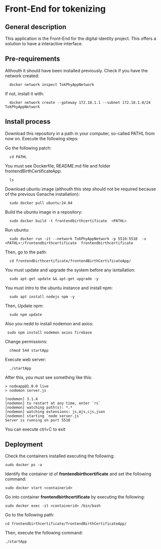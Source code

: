 # Front-End for tokenizing
## General description
  This application is the Front-End for the digital identity project. This offers a solution to have a interactive interface.

## Pre-requirements
  Althouth it should have been installed previously. Check if you have the network created:

    
      docker network inspect TokPhyAppNetwork

  If not, install it with:

    
      docker network create --gateway 172.18.1.1 --subnet 172.18.1.0/24 TokPhyAppNetwork

 
## Install process
  Download this repository in a path in your computer, so-called PATHL from now on.  Execute the following steps: 

  Go the following patch:
      
      cd PATHL  
  You must see Dockerfile, README.md file and folder frontendBirthCertificateApp:
      
      ls 
  Download ubuntu image (althouth this step should not be required because of the previous Ganache installation):
      
      sudo docker pull ubuntu:24.04
    
  Build the ubuntu image in a repository:
      
      sudo docker build -t frontendbirthcertificate  <PATHL>

  Run ubuntu: 
      
      sudo docker run -it --network TokPhyAppNetwork -p 5510:5510  -v  <PATHL>:/frontendbirthcertificate  frontendbirthcertificate
      

  Then, go to the path:
      
      cd frontendbirthcertificate/frontendBirthCertificateApp/

  You must update and upgrade the system before any isntallation:

      sudo apt-get update && apt-get upgrade -y

  You must intro to the ubuntu instance and install npm:
      
      sudo apt install nodejs npm -y
  
  Then, Update npm:
      
      sudo npm update
  
  
  Also you nedd to install nodemon and axios:
      
     sudo npm install nodemon axios firebase

     
  Change permissions:
      
      chmod 544 startApp

  Execute web server:
      
      ./startApp
  
  After this, you must see something like this:
    
    > nodeapp@1.0.0 live
    > nodemon server.js

    [nodemon] 3.1.4
    [nodemon] to restart at any time, enter `rs`
    [nodemon] watching path(s): *.*
    [nodemon] watching extensions: js,mjs,cjs,json
    [nodemon] starting `node server.js`
    Server is running on port 5510
    

  You can execute ctrl+C to exit

## Deployment
  
  Check the containers installed executing the following:
    
    sudo docker ps -a

  Identify the container id of **frontendbirthcertificate** and set the following command:
    
    sudo docker start <containerid>

  Go into container **frontendbirthcertificate** by executing the following:
    
    sudo docker exec -it <containerid> /bin/bash

  Go to the following path:
    
    cd frontendbirthcertificate/frontendBirthCertificateApp/

  Then, execute the following command:
    
    ./startApp
